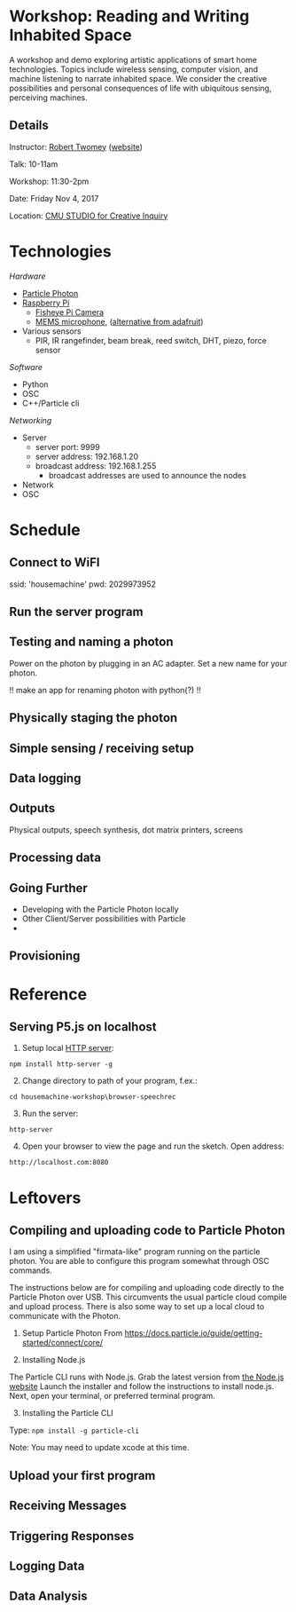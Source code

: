 Workshop: Reading and Writing Inhabited Space 
========

A workshop and demo exploring artistic applications of smart home technologies. Topics include wireless sensing, computer vision, and machine listening to narrate inhabited space. We consider the creative possibilities and personal consequences of life with ubiquitous sensing, perceiving machines. 

## Details

Instructor: [Robert Twomey](mailto:robert@roberttwomey.com) ([website](http://roberttwomey.com))

Talk:	10-11am

Workshop: 11:30-2pm

Date: Friday Nov 4, 2017

Location: [CMU STUDIO for Creative Inquiry](http://studioforcreativeinquiry.org/)


Technologies
========

*Hardware*

* [Particle Photon](https://store.particle.io/#photon)
* [Raspberry Pi](https://www.raspberrypi.org/products/raspberry-pi-3-model-b/)
  * [Fisheye Pi Camera](https://www.amazon.com/gp/product/B013JWEGJQ/)
  * [MEMS microphone](https://github.com/roberttwomey/ics43432-pi), ([alternative from adafruit](https://www.adafruit.com/product/3421))
* Various sensors
  * PIR, IR rangefinder, beam break, reed switch, DHT, piezo, force sensor

*Software*

* Python
* OSC
* C++/Particle cli

*Networking*

* Server
  * server port: 9999
  * server address: 192.168.1.20
  * broadcast address: 192.168.1.255
    * broadcast addresses are used to announce the nodes
* Network
* OSC


Schedule
========

## Connect to WiFI

ssid: 'housemachine'
pwd: 2029973952

## Run the server program

## Testing and naming a photon

Power on the photon by plugging in an AC adapter. Set a new name for your photon.

!! make an app for renaming photon with python(?) !!

## Physically staging the photon

## Simple sensing / receiving setup



## Data logging

## Outputs

Physical outputs, speech synthesis, dot matrix printers, screens

## Processing data


## Going Further

* Developing with the Particle Photon locally
* Other Client/Server possibilities with Particle
* 

## Provisioning


Reference
=====

## Serving P5.js on localhost

1. Setup local [HTTP server](https://www.npmjs.com/package/http-server):

`npm install http-server -g`

2. Change directory to path of your program, f.ex.:

`cd housemachine-workshop\browser-speechrec`

3. Run the server:

`http-server`

4. Open your browser to view the page and run the sketch. Open address:

`http://localhost.com:8080`


Leftovers
=======

## Compiling and uploading code to Particle Photon
I am using a simplified "firmata-like" program running on the particle photon. You are able to configure this program somewhat through OSC commands. 

The instructions below are for compiling and uploading code directly to the Particle Photon over USB. This circumvents the usual particle cloud compile and upload process. There is also some way to set up a local cloud to communicate with the Photon.

1. Setup Particle Photon
From https://docs.particle.io/guide/getting-started/connect/core/

2. Installing Node.js

The Particle CLI runs with Node.js. Grab the latest version from [the Node.js website](https://nodejs.org/en/download/) Launch the installer and follow the instructions to install node.js. Next, open your terminal, or preferred terminal program.

3. Installing the Particle CLI

Type: `npm install -g particle-cli`

Note: You may need to update xcode at this time.


## Upload your first program

## Receiving Messages

## Triggering Responses

## Logging Data

## Data Analysis


